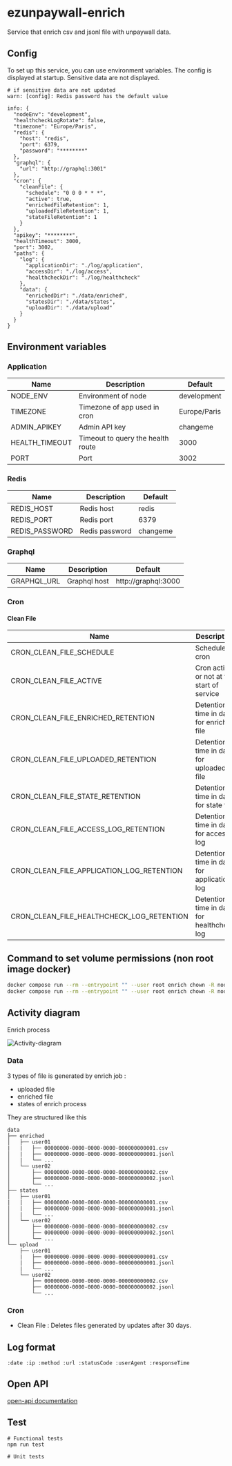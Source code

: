 # ezunpaywall-enrich

Service that enrich csv and jsonl file with unpaywall data.

## Config

To set up this service, you can use environment variables. The config is displayed at startup. Sensitive data are not displayed.

```
# if sensitive data are not updated
warn: [config]: Redis password has the default value

info: {
  "nodeEnv": "development",
  "healthcheckLogRotate": false,
  "timezone": "Europe/Paris",
  "redis": {
    "host": "redis",
    "port": 6379,
    "password": "********"
  },
  "graphql": {
    "url": "http://graphql:3001"
  },
  "cron": {
    "cleanFile": {
      "schedule": "0 0 0 * * *",
      "active": true,
      "enrichedFileRetention": 1,
      "uploadedFileRetention": 1,
      "stateFileRetention": 1
    }
  },
  "apikey": "********",
  "healthTimeout": 3000,
  "port": 3002,
  "paths": {
    "log": {
      "applicationDir": "./log/application",
      "accessDir": "./log/access",
      "healthcheckDir": "./log/healthcheck"
    },
    "data": {
      "enrichedDir": "./data/enriched",
      "statesDir": "./data/states",
      "uploadDir": "./data/upload"
    }
  }
}
```

## Environment variables

### Application

| Name | Description | Default |
| --- | --- | --- |
| NODE_ENV | Environment of node | development |
| TIMEZONE |  Timezone of app used in cron | Europe/Paris |
| ADMIN_APIKEY | Admin API key | changeme |
| HEALTH_TIMEOUT | Timeout to query the health route |  3000 |
| PORT | Port | 3002 |

### Redis

| Name | Description | Default |
| --- | --- | --- |
| REDIS_HOST | Redis host | redis |
| REDIS_PORT | Redis port | 6379 |
| REDIS_PASSWORD | Redis password | changeme |

### Graphql

| Name | Description | Default |
| --- | --- | --- |
| GRAPHQL_URL | Graphql host | http://graphql:3000 |

### Cron

#### Clean File

| Name | Description | Default |
| --- | --- | --- |
| CRON_CLEAN_FILE_SCHEDULE | Schedule of cron | 0 0 0 * * * |
| CRON_CLEAN_FILE_ACTIVE | Cron active or not at the start of service | true |
| CRON_CLEAN_FILE_ENRICHED_RETENTION | Detention time in days for enriched file | 1 |
| CRON_CLEAN_FILE_UPLOADED_RETENTION | Detention time in days for uploaded file | 1 |
| CRON_CLEAN_FILE_STATE_RETENTION | Detention time in days for state file | 1 |
| CRON_CLEAN_FILE_ACCESS_LOG_RETENTION | Detention time in days for access log | 365 |
| CRON_CLEAN_FILE_APPLICATION_LOG_RETENTION | Detention time in days for application log | 365 |
| CRON_CLEAN_FILE_HEALTHCHECK_LOG_RETENTION | Detention time in days for healthcheck log | 30 |

## Command to set volume permissions (non root image docker)

```sh
docker compose run --rm --entrypoint "" --user root enrich chown -R node /usr/src/app/log
docker compose run --rm --entrypoint "" --user root enrich chown -R node /usr/src/app/data
```

## Activity diagram

Enrich process

![Activity-diagram](./docs/activity-diagram-enrich.png)

### Data

3 types of file is generated by enrich job :
- uploaded file
- enriched file
- states of enrich process

They are structured like this
```
data
├── enriched
│   ├── user01
|   |   ├── 00000000-0000-0000-0000-000000000001.csv
│   |   ├── 00000000-0000-0000-0000-000000000001.jsonl
│   |   └── ...
│   └── user02
│       ├── 00000000-0000-0000-0000-000000000002.csv
│       ├── 00000000-0000-0000-0000-000000000002.jsonl
│       └── ...
├── states
│   ├── user01
|   |   ├── 00000000-0000-0000-0000-000000000001.csv
│   |   ├── 00000000-0000-0000-0000-000000000001.jsonl
│   |   └── ...
│   └── user02
│       ├── 00000000-0000-0000-0000-000000000002.csv
│       ├── 00000000-0000-0000-0000-000000000002.jsonl
│       └── ...
└── upload
    ├── user01
    |   ├── 00000000-0000-0000-0000-000000000001.csv
    |   ├── 00000000-0000-0000-0000-000000000001.jsonl
    |   └── ...
    └── user02
        ├── 00000000-0000-0000-0000-000000000002.csv
        ├── 00000000-0000-0000-0000-000000000002.jsonl
        └── ...
```

### Cron

- Clean File : Deletes files generated by updates after 30 days.

## Log format

```
:date :ip :method :url :statusCode :userAgent :responseTime
```

## Open API

[open-api documentation](https://unpaywall.inist.fr/open-api?doc=enrich)

## Test

```
# Functional tests
npm run test

# Unit tests
```